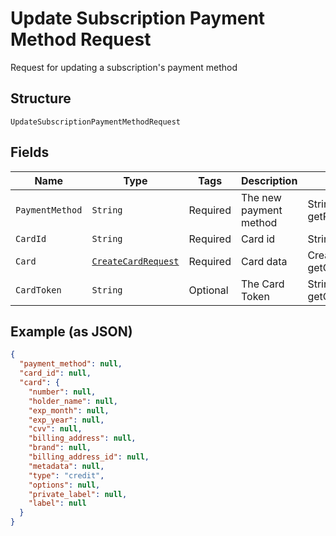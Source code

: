 
# Update Subscription Payment Method Request

Request for updating a subscription's payment method

## Structure

`UpdateSubscriptionPaymentMethodRequest`

## Fields

| Name | Type | Tags | Description | Getter | Setter |
|  --- | --- | --- | --- | --- | --- |
| `PaymentMethod` | `String` | Required | The new payment method | String getPaymentMethod() | setPaymentMethod(String paymentMethod) |
| `CardId` | `String` | Required | Card id | String getCardId() | setCardId(String cardId) |
| `Card` | [`CreateCardRequest`](../../doc/models/create-card-request.md) | Required | Card data | CreateCardRequest getCard() | setCard(CreateCardRequest card) |
| `CardToken` | `String` | Optional | The Card Token | String getCardToken() | setCardToken(String cardToken) |

## Example (as JSON)

```json
{
  "payment_method": null,
  "card_id": null,
  "card": {
    "number": null,
    "holder_name": null,
    "exp_month": null,
    "exp_year": null,
    "cvv": null,
    "billing_address": null,
    "brand": null,
    "billing_address_id": null,
    "metadata": null,
    "type": "credit",
    "options": null,
    "private_label": null,
    "label": null
  }
}
```

